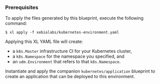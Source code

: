 ### Prerequisites

To apply the files generated by this blueprint, execute the following command:

```
$ xl apply -f xebialabs/kubernetes-environment.yaml
```

Applying this XL YAML file will create:
* a `k8s.Master` infrastructure CI for your Kubernetes cluster,
* a `k8s.Namespace` for the namespace you specified, and
* an `udm.Environment` that refers to that `k8s.Namespace`.

Instantiate and apply the companion `kubernetes/application` blueprint to create an application that can be deployed to this environment.
